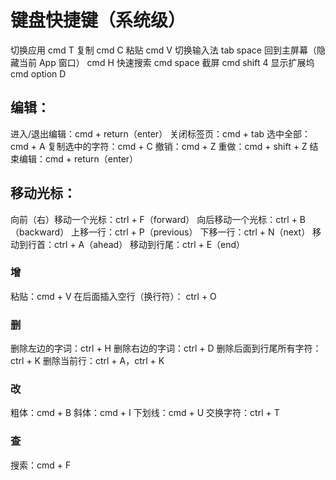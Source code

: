 # 键盘快捷键（系统级）

切换应用 cmd T
复制 cmd C
粘贴 cmd V
切换输入法 tab space
回到主屏幕（隐藏当前 App 窗口） cmd H
快速搜索 cmd space
截屏 cmd shift 4
显示扩展坞 cmd option D


## 编辑：
进入/退出编辑：cmd + return（enter）
关闭标签页：cmd + tab
选中全部：cmd + A
复制选中的字符：cmd + C
撤销：cmd + Z
重做：cmd + shift + Z
结束编辑：cmd + return（enter）

## 移动光标：
向前（右）移动一个光标：ctrl + F（forward）
向后移动一个光标：ctrl + B（backward）
上移一行：ctrl + P（previous）
下移一行：ctrl + N（next）
移动到行首：ctrl + A（ahead）
移动到行尾：ctrl + E（end）

### 增
粘贴：cmd + V
在后面插入空行（换行符）： ctrl + O

### 删
删除左边的字词：ctrl + H
删除右边的字词：ctrl + D
删除后面到行尾所有字符：ctrl + K
删除当前行：ctrl + A，ctrl + K


### 改
粗体：cmd + B
斜体：cmd + I
下划线：cmd + U
交换字符：ctrl + T

### 查
搜索：cmd + F








